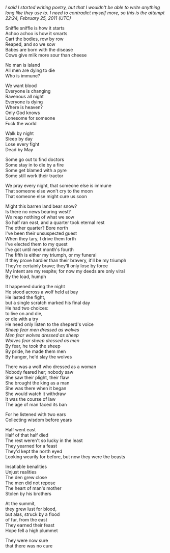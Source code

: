 *I said I started writing poetry, but that I wouldn't be able to write anything long like they use to. I need to contradict myself more, so this is the attempt 22:24, February 25, 2011 (UTC)*

Sniffle sniffle is how it starts<br>
Achoo achoo is how it smarts<br>
Cart the bodies, row by row<br>
Reaped, and so we sow<br>
Babes are born with the disease<br>
Cows give milk more sour than cheese<br>

No man is island<br>
All men are dying to die<br>
Who is immune?<br>

We want blood<br>
Everyone is changing<br>
Ravenous all night<br>
Everyone is dying<br>
Where is heaven?<br>
Only God knows<br>
Lonesome for someone<br>
Fuck the world<br>

Walk by night<br>
Sleep by day<br>
Lose every fight<br>
Dead by May<br>

Some go out to find doctors<br>
Some stay in to die by a fire<br>
Some get blamed with a pyre<br>
Some still work their tractor<br>

We pray every night, that someone else is immune<br>
That someone else won't cry to the moon<br>
That someone else might cure us soon<br>

Might this barren land bear snow?<br>
Is there no news bearing west?<br>
We reap nothing of what we sow<br>
So half ran east, and a quarter took eternal rest<br>
The other quarter? Bore north<br>
I've been their unsuspected guest<br>
When they tary, I drive them forth<br>
I've elected them to my quest<br>
I've got until next month's fourth<br>
The fifth is either my triumph, or my funeral<br>
If they prove hardier than their bravery, it'll be my triumph<br>
They're certainly brave; they'll only lose by force<br>
My intent are my respite; for now my deeds are only viral<br>
By the load, humph<br>

It happened during the night<br>
He stood across a wolf held at bay<br>
He lasted the fight,<br>
but a single scratch marked his final day<br>
He had two choices:<br>
to live on and die,<br>
or die with a try<br>
He need only listen to the sheperd's voice<br>
*Sheep fear men dressed as wolves*<br>
*Men fear wolves dressed as sheep*<br>
*Wolves fear sheep dressed as men*<br>
By fear, he took the sheep<br>
By pride, he made them men<br>
By hunger, he'd slay the wolves<br>

There was a wolf who dressed as a woman<br>
Nobody feared her; nobody saw<br>
She saw their plight, their flaw<br>
She brought the king as a man<br>
She was there when it began<br>
She would watch it withdraw<br>
It was the course of law<br>
The age of man faced its ban<br>

For he listened with two ears<br>
Collecting wisdom before years<br>

Half went east<br>
Half of that half died<br>
The rest weren't so lucky in the least<br>
They yearned for a feast<br>
They'd kept the north eyed<br>
Looking wearily for before, but now they were the beasts<br>

Insatiable benalities<br>
Unjust realities<br>
The den grew close<br>
The men did not repose<br>
The heart of man's mother<br>
Stolen by his brothers<br>

At the summit,<br>
they grew lust for blood,<br>
but alas, struck by a flood<br>
of fur, from the east<br>
They earned their feast<br>
Hope fell a high plummet<br>

They were now sure<br>
that there was no cure<br>
